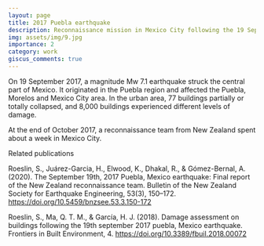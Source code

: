 ```yaml
---
layout: page
title: 2017 Puebla earthquake
description: Reconnaissance mission in Mexico City following the 19 Sep 2017 earthquake
img: assets/img/9.jpg
importance: 2
category: work
giscus_comments: true
---
```


On 19 September 2017, a magnitude Mw 7.1 earthquake struck the central part of Mexico. It originated in the Puebla region and affected the Puebla, Morelos and Mexico City area. In the urban area, 77 buildings partially or totally collapsed, and 8,000 buildings experienced different levels of damage.

At the end of October 2017, a reconnaissance team from New Zealand spent about a week in Mexico City.


Related publications

Roeslin, S., Juárez-Garcia, H., Elwood, K., Dhakal, R., & Gómez-Bernal, A. (2020). The September 19th, 2017 Puebla, Mexico earthquake: Final report of the New Zealand reconnaissance team. Bulletin of the New Zealand Society for Earthquake Engineering, 53(3), 150–172. https://doi.org/10.5459/bnzsee.53.3.150-172

Roeslin, S., Ma, Q. T. M., & García, H. J. (2018). Damage assessment on buildings following the 19th september 2017 puebla, Mexico earthquake. Frontiers in Built Environment, 4. https://doi.org/10.3389/fbuil.2018.00072